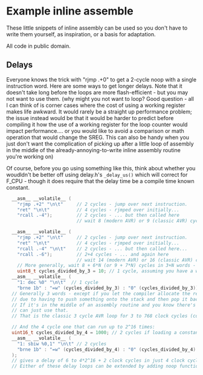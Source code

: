 # Example inline assemble
These little snippets of inline assembly can be used so you don't have to write them yourself, as inspiration, or a basis for adaptation. 

All code in public domain. 

## Delays
Everyone knows the trick with "rjmp .+0" to get a 2-cycle noop with a single instruction word. Here are some ways to get longer delays. Note that it doesn't take long before the loops are more flash-efficient - but you may not want to use them. (why might you not want to loop? Good question - all I can think of is corner cases where the cost of using a working register makes life awkward. It would rarely be a straight up performance problem; the issue instead would be that it would be harder to predict before compiling it how the use of a working register for the loop counter would impact performance.... or you would like to avoid a comparison or math operation that would change the SREG. This can also be handy when you just don't want the complication of picking up after a little loop of assembly in the middle of the already-annoying-to-write inline assembly routine you're working on)

Of course, before you go using something like this, think about whether you woudldn't be better off using delay.h's `_delay_us()` which will correct for F_CPU - though it does require that the delay time be a compile time known constant.

```c
  __asm__ __volatile__ (
    "rjmp .+2" "\n\t"     // 2 cycles - jump over next instruction.
    "ret" "\n\t"          // 4 cycles - rjmped over initially...
    "rcall .-4");         // 2 cycles - ... but then called here
                          // wait 8 (modern AVR) or 9 (classic AVR) cycles with 3 words

  __asm__ __volatile__ (
    "rjmp .+2" "\n\t"     // 2 cycles - jump over next instruction.
    "ret" "\n\t"          // 4 cycles - rjmped over initially...
    "rcall .-4" "\n\t"    // 2 cycles - ... but then called here...
    "rcall .-6");         // 2+4 cycles - ... and again here
                          // wait 14 (modern AVR) or 16 (classic AVR) cycles with 4 words                
    // More generally, wait 8 + 6*N (or 9 + 7*N) cycles in 3+N words - 14/16 in 4, 20/23 in 5, etc. 
    uint8_t cycles_divided_by_3 = 10; // 1 cycle, assuming you have a working register...
  __asm__ __volatile__ (
    "1: dec %0" "\n\t"  // 1 cycle
    "brne 1b" : "=w" (cycles_divided_by_3) : "0" (cycles_divided_by_3)); // 2 cycles, 1 if false.
  // Generally 3 words - except if you let the compiler allocate the register, you of course don't know that it wont use more
  // due to having to push something onto the stack and then pop it back after. 
  // If it's in the middle of an assembly routine and you know there's a register that you don't care about anymore, then you
  // can just use that.
  // That is the classic 3 cycle AVR loop for 3 to 768 clock cycles (counting the ldi at the beginning; start it at 0 to get the maximum).

  // And the 4 cycle one that can run up to 2^16 times:
  uint16_t cycles_divided_by_4 = 1000; // 2 cycles if loading a constant. 
  __asm__ __volatile__ (
    "1: sbiw %0,1" "\n\t" // 2 cycles
    "brne 1b" : "=w" (cycles_divided_by_4) : "0" (cycles_divided_by_4) // 2 cycles
  );
  // gives a delay of 6 to 4*2^16 + 2 clock cycles in just 4 clock cycles. 
  // Either of these delay loops can be extended by adding noop functions (nop, rjmp .+0, etc) to the loop, too. 
```

